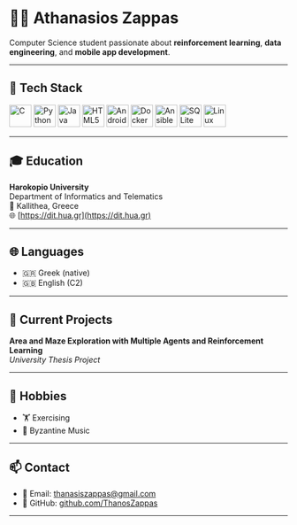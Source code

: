# 👨‍💻 Athanasios Zappas

Computer Science student passionate about **reinforcement learning**, **data engineering**, and **mobile app development**.

---

## 🚀 Tech Stack

<p align="left">
  <img src="https://cdn.jsdelivr.net/gh/devicons/devicon/icons/c/c-original.svg" height="40" alt="C"/>
  <img src="https://cdn.jsdelivr.net/gh/devicons/devicon/icons/python/python-original.svg" height="40" alt="Python"/>
  <img src="https://cdn.jsdelivr.net/gh/devicons/devicon/icons/java/java-original.svg" height="40" alt="Java"/>
  <img src="https://cdn.jsdelivr.net/gh/devicons/devicon/icons/html5/html5-original.svg" height="40" alt="HTML5"/>
  <img src="https://cdn.jsdelivr.net/gh/devicons/devicon/icons/android/android-original.svg" height="40" alt="Android"/>
  <img src="https://cdn.jsdelivr.net/gh/devicons/devicon/icons/docker/docker-original.svg" height="40" alt="Docker"/>
  <img src="https://cdn.jsdelivr.net/gh/devicons/devicon/icons/ansible/ansible-original.svg" height="40" alt="Ansible"/>
  <img src="https://cdn.jsdelivr.net/gh/devicons/devicon/icons/sqlite/sqlite-original.svg" height="40" alt="SQLite"/>
  <img src="https://cdn.jsdelivr.net/gh/devicons/devicon/icons/linux/linux-original.svg" height="40" alt="Linux"/>
</p>

---

## 🎓 Education

**Harokopio University**  
Department of Informatics and Telematics  
📍 Kallithea, Greece  
🌐 [https://dit.hua.gr](https://dit.hua.gr)

---

## 🌐 Languages

- 🇬🇷 Greek (native)
- 🇬🇧 English (C2)

---

## 🧠 Current Projects

**Area and Maze Exploration with Multiple Agents and Reinforcement Learning**  
_University Thesis Project_

---

## 🎯 Hobbies

- 🏋️ Exercising
- 🎵 Byzantine Music

---

## 📫 Contact

- 📧 Email: [thanasiszappas@gmail.com](mailto:thanasiszappas@gmail.com)  
- 🐙 GitHub: [github.com/ThanosZappas](https://github.com/ThanosZappas)

---
